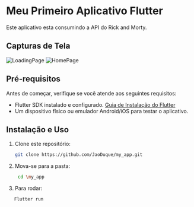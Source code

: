 # Meu Primeiro Aplicativo Flutter

Este aplicativo esta consumindo a API do Rick and Morty.

## Capturas de Tela

![LoadingPage](https://github.com/JaoDuque/my_app/assets/107492575/fea1f459-617e-463b-abbc-9c7e3dd562da)
![HomePage](https://github.com/JaoDuque/my_app/assets/107492575/23c4a45c-800c-4422-bd3f-57f543573e80)

## Pré-requisitos

Antes de começar, verifique se você atende aos seguintes requisitos:

- Flutter SDK instalado e configurado. [Guia de Instalação do Flutter](https://flutter.dev/docs/get-started/install)
- Um dispositivo físico ou emulador Android/iOS para testar o aplicativo.

## Instalação e Uso

1. Clone este repositório:

   ```sh
   git clone https://github.com/JaoDuque/my_app.git
2. Mova-se para a pasta:

   ```sh
    cd \my_app
3. Para rodar:
 
 ```sh
    Flutter run